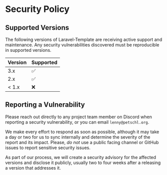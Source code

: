 # Security Policy

## Supported Versions

The following versions of Laravel-Template are receiving active support and maintenance. Any security vulnerabilities discovered must be reproducible in supported versions.

| Version | Supported          |
|---------|--------------------|
| 3.x     | :white_check_mark: |
| 2.x     | :white_check_mark: |
| < 1.x   | :x:                |


## Reporting a Vulnerability

Please reach out directly to any project team member on Discord when reporting a security vulnerability, or you can email `lenny@petschl.org`.

We make every effort to respond as soon as possible, although it may take a day or two for us to sync internally and determine the severity of the report and its impact. Please, _do not_ use a public facing channel or GitHub issues to report sensitive security issues.

As part of our process, we will create a security advisory for the affected versions and disclose it publicly, usually two to four weeks after a releasing a version that addresses it.
